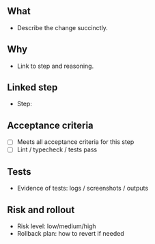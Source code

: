 ## What

- Describe the change succinctly.

## Why

- Link to step and reasoning.

## Linked step

- Step: <!-- e.g., #step-01 -->

## Acceptance criteria

- [ ] Meets all acceptance criteria for this step
- [ ] Lint / typecheck / tests pass

## Tests

- Evidence of tests: logs / screenshots / outputs

## Risk and rollout

- Risk level: low/medium/high
- Rollback plan: how to revert if needed
